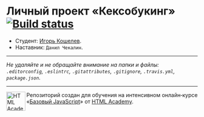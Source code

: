 # Личный проект «Кексобукинг» [![Build status][travis-image]][travis-url]

* Студент: [Игорь Кошелев](https://up.htmlacademy.ru/javascript/11/user/242071).
* Наставник: `Данил Чекалин`.

---

_Не удаляйте и не обращайте внимание на папки и файлы:_<br>
_`.editorconfig`, `.eslintrc`, `.gitattributes`, `.gitignore`, `.travis.yml`, `package.json`._

---

<a href="https://htmlacademy.ru/intensive/javascript"><img align="left" width="50" height="50" title="HTML Academy" src="https://up.htmlacademy.ru/static/img/intensive/javascript/logo-for-github.svg"></a>

Репозиторий создан для обучения на интенсивном онлайн‑курсе «[Базовый JavaScript](https://htmlacademy.ru/intensive/javascript)» от [HTML Academy](https://htmlacademy.ru).

[travis-image]: https://travis-ci.org/htmlacademy-javascript/242071-keksobooking.svg?branch=master
[travis-url]: https://travis-ci.org/htmlacademy-javascript/242071-keksobooking
